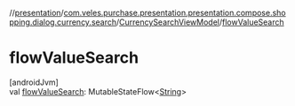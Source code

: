 //[presentation](../../../index.md)/[com.veles.purchase.presentation.presentation.compose.shopping.dialog.currency.search](../index.md)/[CurrencySearchViewModel](index.md)/[flowValueSearch](flow-value-search.md)

# flowValueSearch

[androidJvm]\
val [flowValueSearch](flow-value-search.md): MutableStateFlow&lt;[String](https://kotlinlang.org/api/latest/jvm/stdlib/kotlin/-string/index.html)&gt;
